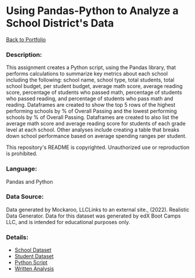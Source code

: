 # Using Pandas-Python to Analyze a School District's Data

[Back to Portfolio](https://github.com/cindyd97/Data-Analysis-Portfolio-Cindy)

### Description:

This assignment creates a Python script, using the Pandas library, that performs calculations to summarize key metrics about each school including the following: school name, school type, total students, total school budget, per student budget, average math score, average reading score, percentage of students who passed math, percentage of students who passed reading, and percentage of students who pass math and reading. Dataframes are created to show the top 5 rows of the highest performing schools by % of Overall Passing and the lowest performing schools by % of Overall Passing. Dataframes are created to also list the average math score and average reading score for students of each grade level at each school. Other analyses include creating a table that breaks down school performance based on average spending ranges per student.

This repository's README is copyrighted. 
Unauthorized use or reproduction is prohibited.

### Language:

Pandas and Python

### Data Source: 

Data generated by Mockaroo, LLCLinks to an external site., (2022). Realistic Data Generator. Data for this dataset was generated by edX Boot Camps LLC, and is intended for educational purposes only.

### Details: 

- [School Dataset](https://github.com/cindyd97/Analyzing_School_Data-Pandas-Python/blob/main/Resources/schools_complete.csv)
- [Student Dataset](https://github.com/cindyd97/Analyzing_School_Data-Pandas-Python/blob/main/Resources/students_complete.csv)
- [Python Script](https://github.com/cindyd97/Analyzing_School_Data-Pandas-Python/blob/main/PyCitySchools/PyCitySchools_starter.ipynb)
- [Written Analysis](https://github.com/cindyd97/Analyzing_School_Data-Pandas-Python/blob/main/Written%20Analysis.docx)


